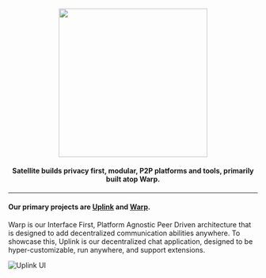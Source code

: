  <h4 align="center"><img src="https://satellite.im/images/logo.webp" width=300 /></h4>
 <h4 align="center">Satellite builds privacy first, modular, P2P platforms and tools, primarily built atop Warp.</h4>


---

<h4>Our primary projects are <a href="https://github.com/Satellite-im/Uplink">Uplink</a> and <a href="https://github.com/Satellite-im/Warp">Warp</a>.</h4>

Warp is our Interface First, Platform Agnostic Peer Driven architecture that is designed to add decentralized communication abilities anywhere. To showcase this, Uplink is our decentralized chat application, designed to be hyper-customizable, run anywhere, and support extensions.

![Uplink UI](https://i.imgur.com/X4AGeLz.png)
